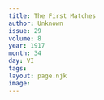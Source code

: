 ```yaml
---
title: The First Matches
author: Unknown
issue: 29
volume: 8
year: 1917
month: 34
day: VI
tags:
layout: page.njk
image:
---
```



